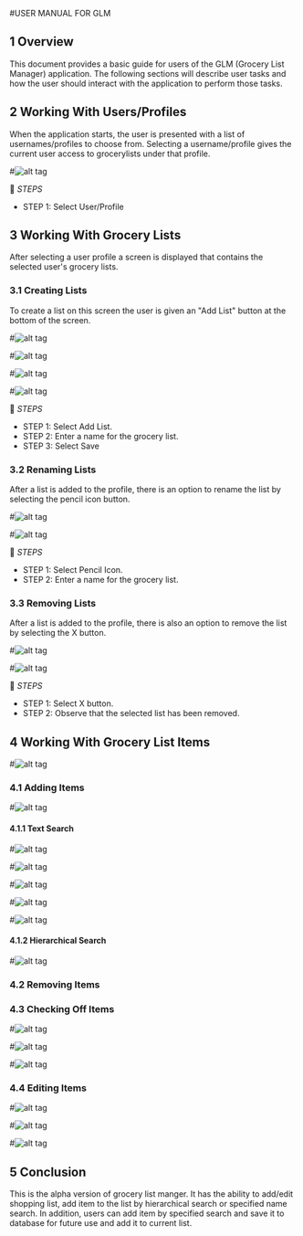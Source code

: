 #USER MANUAL FOR GLM

## 1 Overview

This document provides a basic guide for users of the GLM (Grocery List Manager) application. The following sections will describe user tasks and how the user should interact with the application to perform those tasks.
  
## 2 Working With Users/Profiles

When the application starts, the user is presented with a list of usernames/profiles to choose from. Selecting a username/profile gives the current user access to grocerylists under that profile.

#![alt tag](Images/screenshot_profiles.png)

:scroll: _STEPS_
* STEP 1: Select User/Profile

## 3 Working With Grocery Lists
After selecting a user profile a screen is displayed that contains the selected user's grocery lists.

### 3.1 Creating Lists
To create a list on this screen the user is given an "Add List" button at the bottom of the screen.

#![alt tag](Images/screenshot_addlist_empty.png)

#![alt tag](Images/screenshot_addlist_clicked.png)

#![alt tag](Images/screenshot_addlist_clicked_updated.png)

#![alt tag](Images/screenshot_addlist_onelist.png)

:scroll: _STEPS_
* STEP 1: Select Add List.
* STEP 2: Enter a name for the grocery list.
* STEP 3: Select Save

### 3.2 Renaming Lists
After a list is added to the profile, there is an option to rename the list by selecting the pencil icon button.

#![alt tag](Images/edit_button.png)

#![alt tag](Images/screenshot_addlist_clicked_updated.png)

:scroll: _STEPS_
* STEP 1: Select Pencil Icon.
* STEP 2: Enter a name for the grocery list.

### 3.3 Removing Lists
After a list is added to the profile, there is also an option to remove the list by selecting the X button.

#![alt tag](Images/remove_sign.png)

#![alt tag](Images/screenshot_addlist_empty.png)

:scroll: _STEPS_
* STEP 1: Select X button.
* STEP 2: Observe that the selected list has been removed.

## 4 Working With Grocery List Items

#![alt tag](Images/screenshot_firstlist_selected.png)

### 4.1 Adding Items

#![alt tag](Images/screenshot_additem_clicked.png)

#### 4.1.1 Text Search

#![alt tag](Images/screenshot_searchname_clicked.png)

#![alt tag](Images/screenshot_searchname_edited.png)

#![alt tag](Images/screenshot_searchname_add_clicked.png)

#![alt tag](Images/screenshot_searchname_add_edited.png)

#![alt tag](Images/screenshot_itemAddedFromSearchName.png)

#### 4.1.2 Hierarchical Search

#![alt tag](Images/screenshot_hierarchy_clicked.png)

### 4.2 Removing Items

### 4.3 Checking Off Items

#![alt tag](Images/screenshot_multipleitems_unchecked.png)

#![alt tag](Images/screenshot_multipleitems_onechecked.png)

#![alt tag](Images/screenshot_multipleitems_allchecked.png)

### 4.4 Editing Items

#![alt tag](Images/screenshot_edititem_clicked.png)

#![alt tag](Images/screenshot_edititem_edited.png)

#![alt tag](Images/screenshot_edititem_saved.png)

## 5 Conclusion
This is the alpha version of grocery list manger. It has the ability to add/edit shopping list, add item to the list by hierarchical search or specified name search. In addition, users can add item by specified search and save it to database for future use and add it to current list.

